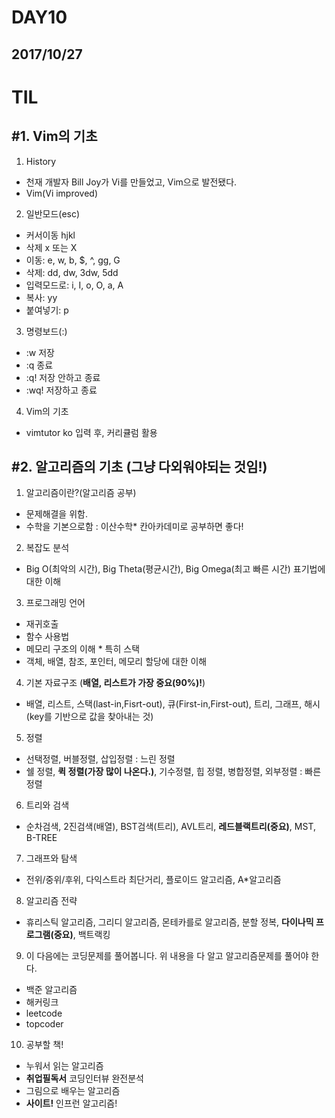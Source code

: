 # DAY10

## 2017/10/27

# TIL

## #1\. Vim의 기초
1. History

  - 천재 개발자 Bill Joy가 Vi를 만들었고, Vim으로 발전됐다.
  - Vim(Vi improved)

2. 일반모드(esc)

  - 커서이동 hjkl
  - 삭제 x 또는 X
  - 이동: e, w, b, $, ^, gg, G
  - 삭제: dd, dw, 3dw, 5dd
  - 입력모드로: i, I, o, O, a, A
  - 복사: yy
  - 붙여넣기: p

3. 명령보드(:)

  - :w 저장
  - :q 종료
  - :q! 저장 안하고 종료
  - :wq! 저장하고 종료

4. Vim의 기초

  - vimtutor ko 입력 후, 커리큘럼 활용

## #2\. 알고리즘의 기초 **(그냥 다외워야되는 것임!)**

1. 알고리즘이란?(알고리즘 공부)

  - 문제해결을 위함.
  - 수학을 기본으로함 : 이산수학* 칸아카데미로 공부하면 좋다!

2. 복잡도 분석

  - Big O(최악의 시간), Big Theta(평균시간), Big Omega(최고 빠른 시간) 표기법에 대한 이해

3. 프로그래밍 언어
  - 재귀호출
  - 함수 사용법
  - 메모리 구조의 이해 * 특히 스택
  - 객체, 배열, 참조, 포인터, 메모리 할당에 대한 이해

4. 기본 자료구조 (**배열, 리스트가 가장 중요(90%)!**)
  - 배열, 리스트, 스택(last-in,Fisrt-out), 큐(First-in,First-out), 트리, 그래프, 해시(key를 기반으로 값을 찾아내는 것)

5. 정렬
  - 선택정렬, 버블정렬, 삽입정렬 : 느린 정렬
  - 쉘 정렬, **퀵 정렬(가장 많이 나온다.)**, 기수정렬, 힙 정렬, 병합정렬, 외부정렬 : 빠른 정렬

6. 트리와 검색
  - 순차검색, 2진검색(배열), BST검색(트리), AVL트리, **레드블랙트리(중요)**, MST, B-TREE

7. 그래프와 탐색
  - 전위/중위/후위, 다익스트라 최단거리, 플로이드 알고리즘, A*알고리즘

8. 알고리즘 전략
  - 휴리스틱 알고리즘, 그리디 알고리즘, 몬테카를로 알고리즘, 분할 정복, **다이나믹 프로그램(중요)**, 백트랙킹

9. 이 다음에는 코딩문제를 풀어봅니다. 위 내용을 다 알고 알고리즘문제를 풀어야 한다.
  - 백준 알고리즘
  - 해커링크
  - leetcode
  - topcoder

10. 공부할 책!
  - 누워서 읽는 알고리즘
  - **취업필독서** 코딩인터뷰 완전분석
  - 그림으로 배우는 알고리즘
  - **사이트!** 인프런 알고리즘!
